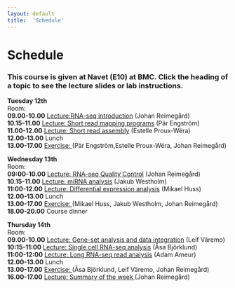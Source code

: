 ```yaml
---
layout: default
title:  'Schedule'
---
```


# Schedule

### This course is given at Navet (E10) at BMC. Click the heading of a topic to see the lecture slides or lab instructions.

**Tuesday 12th**  
Room:  
**09.00-10.00** [Lecture:RNA-seq introduction](slides/RNAseq_transcriptome_introduction_Johan_Reimegard.pdf) (Johan Reimegård)  
**10.15-11.00** [Lecture: Short read mapping programs](slides/RNA-seq_read_mapping_Par_Engstrom.pdf) (Pär Engström)  
**11.00-12.00** [Lecture: Short read assembly](slides/RNAseq_transcriptome_assembly_Estelle_Proux_Wera.pdf) (Estelle Proux-Wéra)  
**12.00-13.00** Lunch  
**13.00-17.00** [Exercise: ](../labs/index) (Pär Engström,Estelle Proux-Wéra, Johan Reimegård)  
  


**Wednesday 13th**  
Room:  
**09:00-10.00** [Lecture: RNA-seq Quality Control](slides/RNAseqQC_Johan_Reimegard.pdf) (Johan Reimegård)  
**10.15-11.00** [Lecture: miRNA analysis](slides/smallRNAs_Jakub_Westholm.pdf) (Jakub Westholm)  
**11:00-12.00** [Lecture: Differential expression analysis](slides/Differentiall_Expression_Analysis_Johan_Reimegard.pdf) (Mikael Huss)  
**12.00-13.00** Lunch  
**13.00-17.00** [Exercise: ](../labs/index)(Mikael Huss, Jakub Westholm, Johan Reimegård)  
**18.00-20.00** Course dinner

**Thursday 14th**  
Room:  
**09.00-10.00** [Lecture: Gene-set analysis and data integration](slides/not_yet_available.pdf) (Leif Väremo)  
**10:15-11:00** [Lecture: Single cell RNA-seq analysis](slides/scRNAseq_Asa_Bjorklund.pdf) (Åsa Björklund)  
**11:00-12:00** [Lecture: Long RNA-seq read analysis](slides/Long_Reads_Adam_Amauer.pdf) (Adam Ameur)  
**12.00-13.00** Lunch  
**13.00-17.00** [Exercise: ](../labs/index) (Åsa Björklund, Leif Väremo, Johan Reimegård)  
**16.00-17.00** [Lecture: Summary of the week ](labs/) (Johan Reimegård)  
